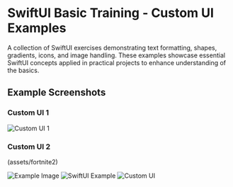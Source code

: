 # SwiftUI Basic Training - Custom UI Examples

A collection of SwiftUI exercises demonstrating text formatting, shapes, gradients, icons, and image handling. These examples showcase essential SwiftUI concepts applied in practical projects to enhance understanding of the basics.

## Example Screenshots

### Custom UI 1
![Custom UI 1](Assets/fortnite2)

### Custom UI 2
(assets/fortnite2)

![Example Image](https://github.com/KarimGithub-1/Swift-Basics-Practices/commit/1a34ff2239315ab08fb714468f4ef9e7ee4c807a)
![SwiftUI Example](https://upload.wikimedia.org/wikipedia/commons/thumb/9/9d/Swift_logo.svg/320px-Swift_logo.svg.png)
![Custom UI]([BootcampBeginner/BootcampBeginner/Assets/fortnite2.png](https://github.com/KarimGithub-1/Swift-Basics-Practices/commit/1a34ff2239315ab08fb714468f4ef9e7ee4c807a))
